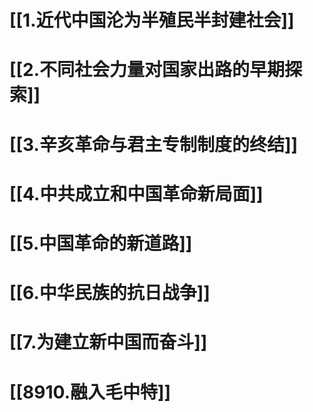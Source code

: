 # [[1.近代中国沦为半殖民半封建社会]]
# [[2.不同社会力量对国家出路的早期探索]]
# [[3.辛亥革命与君主专制制度的终结]]
# [[4.中共成立和中国革命新局面]]
# [[5.中国革命的新道路]]
# [[6.中华民族的抗日战争]]
# [[7.为建立新中国而奋斗]]
# [[8910.融入毛中特]]
